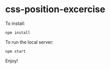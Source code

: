 # css-position-excercise

To install:

```
npm install
```

To run the local server:
```
npm start
```

Enjoy!

